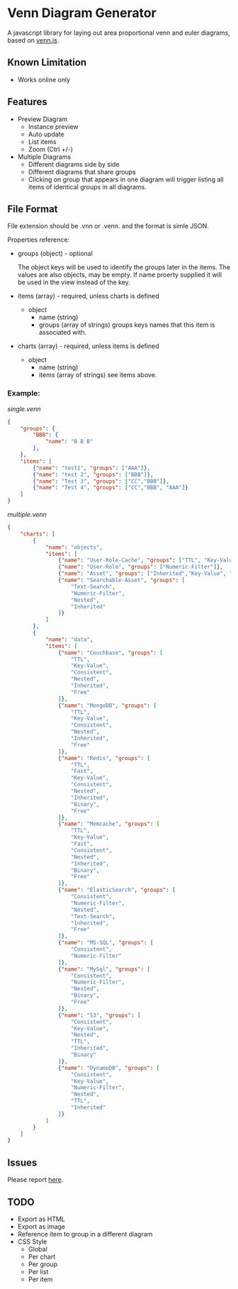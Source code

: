 # Venn Diagram Generator

A javascript library for laying out area proportional venn and euler diagrams, based on [venn.js](https://github.com/benfred/venn.js).

## Known Limitation

* Works online only


## Features

* Preview Diagram
  * Instance preview
  * Auto update
  * List items
  * Zoom (Ctrl +/-)
* Multiple Diagrams
  * Different diagrams side by side
  * Different diagrams that share groups
  * Clicking on group that appears in one diagram will trigger listing all items of identical groups in all diagrams.

## File Format

File extension should be .vnn or .venn. and the format is simle JSON.

Properties reference:
* groups (object) - optional

  The object keys will be used to identify the groups later in the items.
  The values are also objects, may be empty.
  If name proerty supplied it will be used in the view instead of the key.

* items (array) - required, unless charts is defined
  * object
    * name (string)
    * groups (array of strings) groups keys names that this item is associated with.

* charts (array) - required, unless items is defined
  * object
    * name (string)
    * items (array of strings) see items above.

### Example:

*single.venn*
```JSON
{
    "groups": {
        "BBB": {
            "name": "B B B"
        },
    },
    "items": [ 
        {"name": "test1", "groups": ["AAA"]},
        {"name": "test 2", "groups": ["BBB"]},
        {"name": "Test 3", "groups": ["CC","BBB"]},
        {"name": "Test 4", "groups": ["CC","BBB", "AAA"]}
    ]
}
```


*multiple.venn*
```JSON
{
    "charts": [
        {
            "name": "objects",
            "items": [ 
                {"name": "User-Role-Cache", "groups": ["TTL", "Key-Value", "Fast"]},
                {"name": "User-Role", "groups": ["Numeric-Filter"]},
                {"name": "Asset", "groups": ["Inherited","Key-Value", "Fast", "Nested"]},
                {"name": "Searchable-Asset", "groups": [
                    "Text-Search",
                    "Numeric-Filter", 
                    "Nested",
                    "Inherited"
                ]}
            ]
        },
        {
            "name": "data",
            "items": [ 
                {"name": "Couchbase", "groups": [
                    "TTL", 
                    "Key-Value", 
                    "Consistent", 
                    "Nested",
                    "Inherited",
                    "Free"
                ]},
                {"name": "MongoDB", "groups": [
                    "TTL", 
                    "Key-Value", 
                    "Consistent", 
                    "Nested",
                    "Inherited",
                    "Free"
                ]},
                {"name": "Redis", "groups": [
                    "TTL", 
                    "Fast",
                    "Key-Value", 
                    "Consistent", 
                    "Nested",
                    "Inherited",
                    "Binary",
                    "Free"
                ]},
                {"name": "Memcache", "groups": [
                    "TTL", 
                    "Key-Value", 
                    "Fast", 
                    "Consistent",
                    "Nested",
                    "Inherited",
                    "Binary",
                    "Free"
                ]},
                {"name": "ElasticSearch", "groups": [
                    "Consistent",
                    "Numeric-Filter",
                    "Nested",
                    "Text-Search",
                    "Inherited",
                    "Free"
                ]},
                {"name": "MS-SQL", "groups": [
                    "Consistent",
                    "Numeric-Filter"
                ]},
                {"name": "MySql", "groups": [
                    "Consistent",
                    "Numeric-Filter",
                    "Nested",
                    "Binary",
                    "Free"
                ]},
                {"name": "S3", "groups": [
                    "Consistent",
                    "Key-Value",
                    "Nested",
                    "TTL",
                    "Inherited",
                    "Binary"
                ]},
                {"name": "DynamoDB", "groups": [
                    "Consistent",
                    "Key-Value",
                    "Numeric-Filter",
                    "Nested",
                    "TTL",
                    "Inherited"        
                ]}        
            ]
        }
    ]
}
```

## Issues

Please report [here](https://github.com/tan-tan-kanarek/vscode-venn/issues).

## TODO

* Export as HTML
* Export as image
* Reference item to group in a different diagram
* CSS Style
  * Global
  * Per chart
  * Per group
  * Per list
  * Per item
